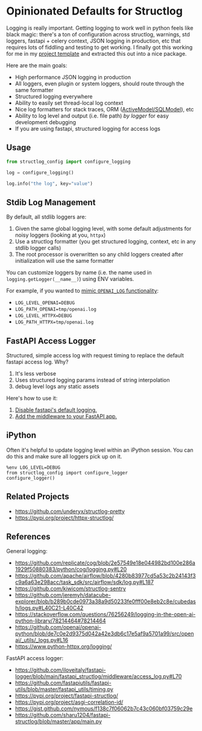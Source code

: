# Opinionated Defaults for Structlog

Logging is really important. Getting logging to work well in python feels like black magic: there's a ton of configuration
across structlog, warnings, std loggers, fastapi + celery context, JSON logging in production, etc that requires lots of
fiddling and testing to get working. I finally got this working for me in my [project template](https://github.com/iloveitaly/python-starter-template) and extracted this out into a nice package.

Here are the main goals:

* High performance JSON logging in production
* All loggers, even plugin or system loggers, should route through the same formatter
* Structured logging everywhere
* Ability to easily set thread-local log context
* Nice log formatters for stack traces, ORM ([ActiveModel/SQLModel](https://github.com/iloveitaly/activemodel)), etc
* Ability to log level and output (i.e. file path) *by logger* for easy development debugging
* If you are using fastapi, structured logging for access logs

## Usage

```python
from structlog_config import configure_logging

log = configure_logging()

log.info("the log", key="value")
```

## Stdib Log Management

By default, all stdlib loggers are:

1. Given the same global logging level, with some default adjustments for noisy loggers (looking at you, `httpx`)
2. Use a structlog formatter (you get structured logging, context, etc in any stdlib logger calls)
3. The root processor is overwritten so any child loggers created after initialization will use the same formatter

You can customize loggers by name (i.e. the name used in `logging.getLogger(__name__)`) using ENV variables.

For example, if you wanted to [mimic `OPENAI_LOG` functionality](https://github.com/openai/openai-python/blob/de7c0e2d9375d042a42e3db6c17e5af9a5701a99/src/openai/_utils/_logs.py#L16):

* `LOG_LEVEL_OPENAI=DEBUG`
* `LOG_PATH_OPENAI=tmp/openai.log`
* `LOG_LEVEL_HTTPX=DEBUG`
* `LOG_PATH_HTTPX=tmp/openai.log`

## FastAPI Access Logger

Structured, simple access log with request timing to replace the default fastapi access log. Why?

1. It's less verbose
2. Uses structured logging params instead of string interpolation
3. debug level logs any static assets

Here's how to use it:

1. [Disable fastapi's default logging.](https://github.com/iloveitaly/python-starter-template/blob/f54cb47d8d104987f2e4a668f9045a62e0d6818a/main.py#L55-L56)
2. [Add the middleware to your FastAPI app.](https://github.com/iloveitaly/python-starter-template/blob/f54cb47d8d104987f2e4a668f9045a62e0d6818a/app/routes/middleware/__init__.py#L63-L65)

## iPython

Often it's helpful to update logging level within an iPython session. You can do this and make sure all loggers pick up on it.

```
%env LOG_LEVEL=DEBUG
from structlog_config import configure_logger
configure_logger()
```

## Related Projects

* https://github.com/underyx/structlog-pretty
* https://pypi.org/project/httpx-structlog/

## References

General logging:

- https://github.com/replicate/cog/blob/2e57549e18e044982bd100e286a1929f50880383/python/cog/logging.py#L20
- https://github.com/apache/airflow/blob/4280b83977cd5a53c2b24143f3c9a6a63e298acc/task_sdk/src/airflow/sdk/log.py#L187
- https://github.com/kiwicom/structlog-sentry
- https://github.com/jeremyh/datacube-explorer/blob/b289b0cde0973a38a9d50233fe0fff00e8eb2c8e/cubedash/logs.py#L40C21-L40C42
- https://stackoverflow.com/questions/76256249/logging-in-the-open-ai-python-library/78214464#78214464
- https://github.com/openai/openai-python/blob/de7c0e2d9375d042a42e3db6c17e5af9a5701a99/src/openai/_utils/_logs.py#L16
- https://www.python-httpx.org/logging/

FastAPI access logger:

- https://github.com/iloveitaly/fastapi-logger/blob/main/fastapi_structlog/middleware/access_log.py#L70
- https://github.com/fastapiutils/fastapi-utils/blob/master/fastapi_utils/timing.py
- https://pypi.org/project/fastapi-structlog/
- https://pypi.org/project/asgi-correlation-id/
- https://gist.github.com/nymous/f138c7f06062b7c43c060bf03759c29e
- https://github.com/sharu1204/fastapi-structlog/blob/master/app/main.py
